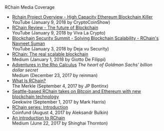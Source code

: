 
RChain Media Coverage

* [Rchain Project Overview - High Capacity Ethereum Blockchain Killer](https://www.youtube.com/watch?v=OLQ4LVmCIh4&feature=youtu.be)  
YouTube (January 9, 2018 by CryptoCoinShow)
* [RChain Review - The future of Blockchain](https://www.youtube.com/watch?v=MCCXzvO0Hhk&feature=youtu.be)  
YouTube (January 9, 2018 by Viva La Crypto)
* [Blockchain Security Summit - Solving Blockchain Scalability - RChain's Navneet Suman](https://www.youtube.com/watch?v=pAlaAdF_Y3c&feature=youtu.be)  
YouTube (January 3, 2018 by Deja vu Security)
* [RChain: The real scalable blockchain](https://medium.com/@giotto_3438/rchain-the-real-scalable-blockchain-4be5a43b722b)  
  Medium (January 1, 2018 by Giotto De Filippi) 
* [Adventures in the Rho Calculus](https://medium.com/@reinman/adventures-in-the-rho-calculus-672b72ef16c4) _The heart of Goldman Sachs’ billion dollar secret_  
  Medium (December 23, 2017 by reinman) 
* [What Is RChain?](https://themerkle.com/what-is-rchain/)  
  The Merkle (September 4, 2017 by JP Bontinx) 
* [Seattle-based RChain takes on Bitcoin and Ethereum with new blockchain technology](https://www.geekwire.com/2017/seattle-based-rchain-takes-bitcoin-ethereum-new-blockchain-tech/)  
  Geekwire (September 1, 2017 by Mark Harris)
* [RChain series: Introduction](https://blog.coinfund.io/rchain-series-introduction-985a05804ab)  
  Coinfund (August 4, 2017 by Aleksandr Bulkin)
* [An introduction to RChain](https://blog.coinfund.io/an-introduction-to-rchain-d5fe303e9fe1)  
Medium (June 22, 2017 by Shinghai Thornton)

